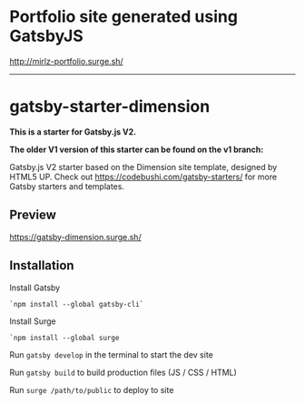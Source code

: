 # Portfolio site generated using GatsbyJS

http://mirlz-portfolio.surge.sh/

-------

# gatsby-starter-dimension

**This is a starter for Gatsby.js V2.**

**The older V1 version of this starter can be found on the v1 branch:**

Gatsby.js V2 starter based on the Dimension site template, designed by HTML5 UP. Check out https://codebushi.com/gatsby-starters/ for more Gatsby starters and templates.

## Preview

https://gatsby-dimension.surge.sh/

## Installation

Install Gatsby 

    `npm install --global gatsby-cli`

Install Surge

    `npm install --global surge

Run `gatsby develop` in the terminal to start the dev site

Run `gatsby build` to build production files (JS / CSS / HTML) 

Run `surge /path/to/public` to deploy to site
